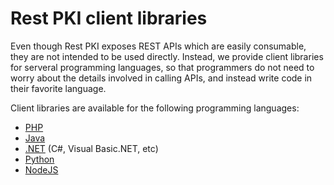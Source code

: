 ﻿# Rest PKI client libraries

Even though Rest PKI exposes REST APIs which are easily consumable, they are not intended to be used directly. Instead, we
provide client libraries for serveral programming languages, so that programmers do not need to worry about the details
involved in calling APIs, and instead write code in their favorite language.

Client libraries are available for the following programming languages:

* [PHP](php.md)
* [Java](java.md)
* [.NET](dotnet.md) (C#, Visual Basic.NET, etc)
* [Python](python.md)
* [NodeJS](nodejs.md)
